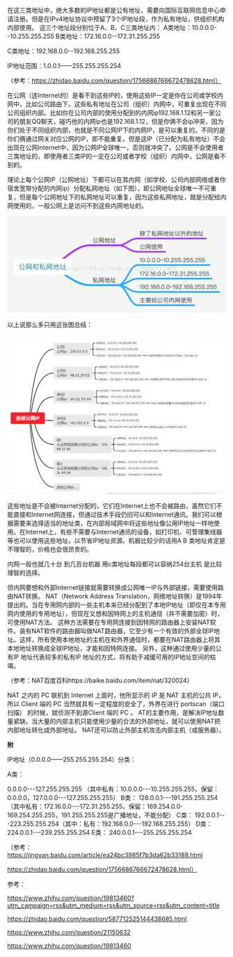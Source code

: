 

在这三类地址中，绝大多数的IP地址都是公有地址，需要向国际互联网信息中心申请注册。但是在IPv4地址协议中预留了3个IP地址段，作为私有地址，供组织机构内部使用。
这三个地址段分别位于A、B、C三类地址内：
A类地址：10.0.0.0--10.255.255.255
B类地址：172.16.0.0--172.31.255.255 

 

C类地址：192.168.0.0--192.168.255.255

IP地址范围：1.0.0.1——255.255.255.254

（参考：https://zhidao.baidu.com/question/1756686766672478628.html）

在公网（连Internet的）是看不到这些IP的，使用这些IP一定是你在公司或学校内网中，比如公司路由下。这些私有地址在公司（组织）内网中，可重复出现在不同公司组织内部。比如你在公司内部的使用分配到的内网ip192.168.1.12和另一家公司的朋友QQ聊天，碰巧他的内网ip也是192.168.1.12，但是你俩不会ip冲突，因为你们处于不同组织内部，也就是不同公网IP下的内网IP，是可以重复的。不同的是你们俩通过网关对应公网的IP，即不能重复。但是这IP（已分配为私有地址）不会出现在公网Internet中，因为公网IP全球唯一，否则就冲突了。公网是不会使用者三类地址的，即使用者三类IP的一定在公司或者学校（组织）内网中，公网是看不到的。  

理论上每个公网IP（公网地址）下都可以在其内网（如学校、公司内部网络或者你宿舍宽带分配的内网ip）分配私网地址（如下图），即公网地址全球唯一不可重复，但是每个公网地址下的私网地址可以重复，因为这些私网地址，就是分配给内网使用的，一般公网上是访问不到这些内网地址的。

![img](Untitled-imgs/20171016111840973)

以上说那么多只用这张图总结：

![img](Untitled-imgs/20200612113432380.png)

这些地址是不会被Internet分配的，它们在Internet上也不会被路由，虽然它们不能直接和Internet网连接，但通过技术手段仍旧可以和Internet通讯。我们可以根据需要来选择适当的地址类，在内部局域网中将这些地址像公用IP地址一样地使用。在Internet上，有些不需要与Internet通讯的设备，如打印机、可管理集线器等也可以使用这些地址，以节省IP地址资源。机器比较少的话用A B 类地址肯定是不理智的，价格也会很昂贵的。

 

内网一般也就几十台 到几百台机器  用c类地址每段都可以容纳254台主机 是比较理智的选择。

 

 

但内网要想和外部Internet链接就需要转换成公网唯一IP与外部链接，需要使用路由NAT转换。
NAT（Network Address Translation，网络地址转换）是1994年提出的。当在专用网内部的一些主机本来已经分配到了本地IP地址（即仅在本专用网内使用的专用地址），但现在又想和因特网上的主机通信（并不需要加密）时，可使用NAT方法。
这种方法需要在专用网连接到因特网的路由器上安装NAT软件。装有NAT软件的路由器叫做NAT路由器，它至少有一个有效的外部全球IP地址。这样，所有使用本地地址的主机在和外界通信时，都要在NAT路由器上将其本地地址转换成全球IP地址，才能和因特网连接。
另外，这种通过使用少量的公有IP 地址代表较多的私有IP 地址的方式，将有助于减缓可用的IP地址空间的枯竭。

 

（参考：NAT百度百科https://baike.baidu.com/item/nat/320024）

 

 

NAT 之内的 PC 联机到 Internet 上面时，他所显示的 IP 是 NAT 主机的公共 IP，所以 Client 端的 PC 当然就具有一定程度的安全了，外界在进行 portscan（端口扫描） 的时候，就侦测不到源Client 端的 PC 。
AT的主要作用，是解决IP地址数量紧缺。当大量的内部主机只能使用少量的合法的外部地址，就可以使用NAT把内部地址转化成外部地址。
NAT还可以防止外部主机攻击内部主机（或服务器）。

 

 

**附**

IP地址（0.0.0.0——255.255.255.254）分类：

A类：

0.0.0.0---127.255.255.255 （其中私有：10.0.0.0---10.255.255.255，保留：0.0.0.0，127.0.0.0---127.255.255.255）
B类：
128.0.0.1---191.255.255.254（其中私有：172.16.0.0---172.31.255.255，保留：169.254.0.0-169.254.255.255，191.255.255.255是广播地址，不能分配）
C类：
192.0.0.1---223.255.255.254（其中：私有：192.168.0.0---192.168.255.255）
D类：
224.0.0.1---239.255.255.254
E类：
240.0.0.1---255.255.255.254

（参考：https://jingyan.baidu.com/article/ea24bc3985f7b3da62b33188.html

https://zhidao.baidu.com/question/1756686766672478628.html）

参考：

https://www.zhihu.com/question/19813460?utm_campaign=rss&utm_medium=rss&utm_source=rss&utm_content=title

https://zhidao.baidu.com/question/587712525144438685.html

 

https://www.zhihu.com/question/21150632

 

https://www.zhihu.com/question/19813460